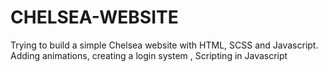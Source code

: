 # CHELSEA-WEBSITE
Trying to build a simple Chelsea website with HTML, SCSS and Javascript. Adding animations, creating a login system , Scripting in Javascript 
